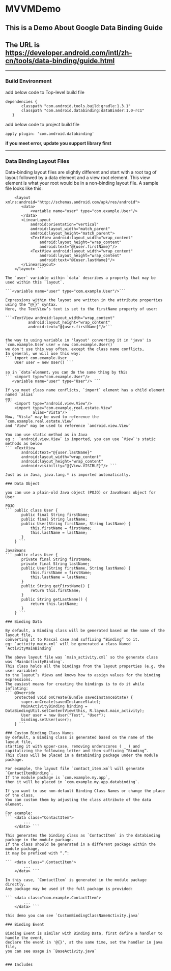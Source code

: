 # MVVMDemo
## This is a Demo About Google Data Binding Guide
## The URL is https://developer.android.com/intl/zh-cn/tools/data-binding/guide.html

---

### Build Environment

add below code to Top-level build file

    dependencies {
           classpath "com.android.tools.build:gradle:1.3.1"
           classpath "com.android.databinding:dataBinder:1.0-rc1"
       }

add below code to project build file

    apply plugin: 'com.android.databinding'

**if you meet error, update you support library first**

---

### Data Binding Layout Files

Data-binding layout files are slightly different and start with a root tag of layout
followed by a data element and a view root element.
This view element is what your root would be in a non-binding layout file.
A sample file looks like this:
``` <?xml version="1.0" encoding="utf-8"?>
    <layout xmlns:android="http://schemas.android.com/apk/res/android">
       <data>
           <variable name="user" type="com.example.User"/>
       </data>
       <LinearLayout
           android:orientation="vertical"
           android:layout_width="match_parent"
           android:layout_height="match_parent">
           <TextView android:layout_width="wrap_content"
               android:layout_height="wrap_content"
               android:text="@{user.firstName}"/>
           <TextView android:layout_width="wrap_content"
               android:layout_height="wrap_content"
               android:text="@{user.lastName}"/>
       </LinearLayout>
    </layout> ```

The `user` variable within `data` describes a property that may be used within this `layout`.

```<variable name="user" type="com.example.User"/>```

Expressions within the layout are written in the attribute properties using the “@{}” syntax.
Here, the TextView’s text is set to the firstName property of user:

```<TextView android:layout_width="wrap_content"
          android:layout_height="wrap_content"
          android:text="@{user.firstName}"/>```


the way to using variable in 'layout' converting it in 'java' is
`com.example.User user = new com.example.User()`
we don't use this way often, except the class name conflicts,
In general, we will use this way:
``` import com.example.User
    User user = new User() ```

so in `data`element，you can do the same thing by this
``` <import type="com.example.User"/>
   <variable name="user" type="User"/> ```

If you meet class name conflicts, `import` element has a child element named `alias`
eg:
``` <import type="android.view.View"/>
    <import type="com.example.real.estate.View"
            alias="Vista"/> ```
Now, "Vista" may be used to reference the `com.example.real.estate.View`
and "View" may be used to reference `android.view.View`

You can use static method as in Java
eg :  `android.view.View` is imported, you can use `View`'s static methods as below
``` <TextView
       android:text="@{user.lastName}"
       android:layout_width="wrap_content"
       android:layout_height="wrap_content"
       android:visibility="@{View.VISIBLE}"/> ```

Just as in Java, java.lang.* is imported automatically.

### Data Object

you can use a plain-old Java object (POJO) or JavaBeans object for User

POJO
``` public class User {
       public final String firstName;
       public final String lastName;
       public User(String firstName, String lastName) {
           this.firstName = firstName;
           this.lastName = lastName;
       }
    } ```

JavaBeans
``` public class User {
       private final String firstName;
       private final String lastName;
       public User(String firstName, String lastName) {
           this.firstName = firstName;
           this.lastName = lastName;
       }
       public String getFirstName() {
           return this.firstName;
       }
       public String getLastName() {
           return this.lastName;
       }
    } ```

### Binding Data

By default, a Binding class will be generated based on the name of the layout file,
converting it to Pascal case and suffixing “Binding” to it.
eg: `activity_main.xml` will be generated a class Named `ActivityMainBinding`

The above layout file was `main_activity.xml` so the generate class was `MainActivityBinding`.
This class holds all the bindings from the layout properties (e.g. the user variable)
to the layout’s Views and knows how to assign values for the binding expressions.
The easiest means for creating the bindings is to do it while inflating:
``` @Override
    protected void onCreate(Bundle savedInstanceState) {
       super.onCreate(savedInstanceState);
       MainActivityBinding binding = DataBindingUtil.setContentView(this, R.layout.main_activity);
       User user = new User("Test", "User");
       binding.setUser(user);
    } ```

### Custom Binding Class Names
By default, a Binding class is generated based on the name of the layout file,
starting it with upper-case, removing underscores ( _ ) and
capitalizing the following letter and then suffixing “Binding”.
This class will be placed in a databinding package under the module package.

For example, the layout file `contact_item.xm`l will generate `ContactItemBinding`.
If the module package is `com.example.my.app`,
then it will be placed in `com.example.my.app.databinding`.

If you want to use non-default Binding Class Names or change the place of the class,
You can custom them by adjusting the class attribute of the data element.

For example:
``` <data class="ContactItem">
        ...
    </data> ```

This generates the binding class as `ContactItem` in the databinding package in the module package.
If the class should be generated in a different package within the module package,
it may be prefixed with “.”:

``` <data class=".ContactItem">
        ...
    </data> ```

In this case, `ContactItem` is generated in the module package directly.
Any package may be used if the full package is provided:

``` <data class="com.example.ContactItem">
        ...
    </data> ```

this demo you can see `CustomBindingClassNameActivity.java`

### Binding Event

Binding Event is similar with Binding Data, first define a handler to handle the event,
declare the event in '@{}', at the same time, set the handler in java file,
you can see usage in `BaseActivity.java`


### Includes

